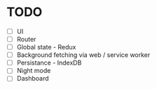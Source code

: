 # TODO

- [ ] UI
- [ ] Router
- [ ] Global state - Redux
- [ ] Background fetching via web / service worker
- [ ] Persistance - IndexDB
- [ ] Night mode
- [ ] Dashboard
